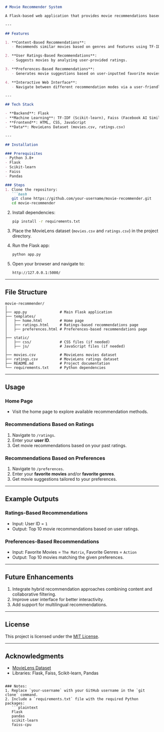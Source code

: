 
```markdown
# Movie Recommender System

A Flask-based web application that provides movie recommendations based on user ratings and preferences. This project leverages content-based filtering (using TF-IDF and Faiss for similarity search) and user input to deliver tailored recommendations.

---

## Features

1. **Content-Based Recommendations**:
   - Recommends similar movies based on genres and features using TF-IDF vectorization and Faiss.

2. **User Ratings-Based Recommendations**:
   - Suggests movies by analyzing user-provided ratings.

3. **Preferences-Based Recommendations**:
   - Generates movie suggestions based on user-inputted favorite movies and genres.

4. **Interactive Web Interface**:
   - Navigate between different recommendation modes via a user-friendly web interface.

---

## Tech Stack

- **Backend**: Flask
- **Machine Learning**: TF-IDF (Scikit-learn), Faiss (Facebook AI Similarity Search)
- **Frontend**: HTML, CSS, JavaScript
- **Data**: MovieLens Dataset (movies.csv, ratings.csv)

---

## Installation

### Prerequisites
- Python 3.8+
- Flask
- Scikit-learn
- Faiss
- Pandas

### Steps
1. Clone the repository:
   ```bash
   git clone https://github.com/your-username/movie-recommender.git
   cd movie-recommender
   ```

2. Install dependencies:
   ```bash
   pip install -r requirements.txt
   ```

3. Place the MovieLens dataset (`movies.csv` and `ratings.csv`) in the project directory.

4. Run the Flask app:
   ```bash
   python app.py
   ```

5. Open your browser and navigate to:
   ```
   http://127.0.0.1:5000/
   ```

---

## File Structure

```
movie-recommender/
│
├── app.py               # Main Flask application
├── templates/
│   ├── home.html        # Home page
│   ├── ratings.html     # Ratings-based recommendations page
│   ├── preferences.html # Preferences-based recommendations page
│
├── static/
│   ├── css/             # CSS files (if needed)
│   ├── js/              # JavaScript files (if needed)
│
├── movies.csv           # MovieLens movies dataset
├── ratings.csv          # MovieLens ratings dataset
├── README.md            # Project documentation
└── requirements.txt     # Python dependencies
```

---

## Usage

### Home Page
- Visit the home page to explore available recommendation methods.

### Recommendations Based on Ratings
1. Navigate to `/ratings`.
2. Enter your **user ID**.
3. Get movie recommendations based on your past ratings.

### Recommendations Based on Preferences
1. Navigate to `/preferences`.
2. Enter your **favorite movies** and/or **favorite genres**.
3. Get movie suggestions tailored to your preferences.

---

## Example Outputs

### Ratings-Based Recommendations
- Input: User ID = `1`
- Output: Top 10 movie recommendations based on user ratings.

### Preferences-Based Recommendations
- Input: Favorite Movies = `The Matrix`, Favorite Genres = `Action`
- Output: Top 10 movies matching the given preferences.

---

## Future Enhancements
1. Integrate hybrid recommendation approaches combining content and collaborative filtering.
2. Improve user interface for better interactivity.
3. Add support for multilingual recommendations.

---

## License
This project is licensed under the [MIT License](LICENSE).

---

## Acknowledgments
- [MovieLens Dataset](https://grouplens.org/datasets/movielens/)
- Libraries: Flask, Faiss, Scikit-learn, Pandas
```

### Notes:
1. Replace `your-username` with your GitHub username in the `git clone` command.
2. Include a `requirements.txt` file with the required Python packages:
   ```plaintext
   Flask
   pandas
   scikit-learn
   faiss-cpu
   ```


